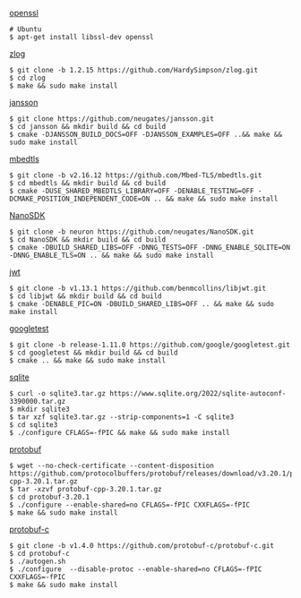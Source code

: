 [openssl](https://github.com/openssl/openssl)

```shell
# Ubuntu
$ apt-get install libssl-dev openssl
```

[zlog](https://github.com/HardySimpson/zlog.git)
```shell
$ git clone -b 1.2.15 https://github.com/HardySimpson/zlog.git
$ cd zlog
$ make && sudo make install
```

[jansson](https://github.com/neugates/jansson.git)
```shell
$ git clone https://github.com/neugates/jansson.git
$ cd jansson && mkdir build && cd build
$ cmake -DJANSSON_BUILD_DOCS=OFF -DJANSSON_EXAMPLES=OFF ..&& make && sudo make install
```

[mbedtls](https://github.com/ARMmbed/mbedtls.git)
```shell
$ git clone -b v2.16.12 https://github.com/Mbed-TLS/mbedtls.git
$ cd mbedtls && mkdir build && cd build
$ cmake -DUSE_SHARED_MBEDTLS_LIBRARY=OFF -DENABLE_TESTING=OFF -DCMAKE_POSITION_INDEPENDENT_CODE=ON .. && make && sudo make install
```

[NanoSDK](https://github.com/neugates/NanoSDK.git)
```shell
$ git clone -b neuron https://github.com/neugates/NanoSDK.git
$ cd NanoSDK && mkdir build && cd build
$ cmake -DBUILD_SHARED_LIBS=OFF -DNNG_TESTS=OFF -DNNG_ENABLE_SQLITE=ON -DNNG_ENABLE_TLS=ON .. && make && sudo make install
```

[jwt](https://github.com/benmcollins/libjwt.git)
```shell
$ git clone -b v1.13.1 https://github.com/benmcollins/libjwt.git
$ cd libjwt && mkdir build && cd build
$ cmake -DENABLE_PIC=ON -DBUILD_SHARED_LIBS=OFF .. && make && sudo make install
```

[googletest](https://github.com/google/googletest.git)
```shell
$ git clone -b release-1.11.0 https://github.com/google/googletest.git 
$ cd googletest && mkdir build && cd build
$ cmake .. && make && sudo make install
```

[sqlite](https://github.com/sqlite/sqlite)
```shell
$ curl -o sqlite3.tar.gz https://www.sqlite.org/2022/sqlite-autoconf-3390000.tar.gz
$ mkdir sqlite3
$ tar xzf sqlite3.tar.gz --strip-components=1 -C sqlite3
$ cd sqlite3
$ ./configure CFLAGS=-fPIC && make && sudo make install
```

[protobuf](https://github.com/protocolbuffers/protobuf)
```shell
$ wget --no-check-certificate --content-disposition https://github.com/protocolbuffers/protobuf/releases/download/v3.20.1/protobuf-cpp-3.20.1.tar.gz
$ tar -xzvf protobuf-cpp-3.20.1.tar.gz
$ cd protobuf-3.20.1
$ ./configure --enable-shared=no CFLAGS=-fPIC CXXFLAGS=-fPIC
$ make && sudo make install
```

[protobuf-c](https://github.com/protobuf-c/protobuf-c.git)
```shell
$ git clone -b v1.4.0 https://github.com/protobuf-c/protobuf-c.git
$ cd protobuf-c
$ ./autogen.sh
$ ./configure  --disable-protoc --enable-shared=no CFLAGS=-fPIC CXXFLAGS=-fPIC 
$ make && sudo make install
```
